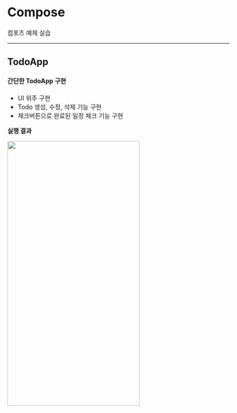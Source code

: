 # Compose
컴포즈 예제 실습

---
## TodoApp

#### 간단한 TodoApp 구현
+ UI 위주 구현
+ Todo 생성, 수정, 삭제 기능 구현
+ 체크버튼으로 완료된 일정 체크 기능 구현

  
__실행 결과__

<img src="https://github.com/Yoon-Chan/Compose/assets/56026214/1c829297-ef65-4b8e-bd41-30f8ec97f3ea" width=300 height= 600 />

